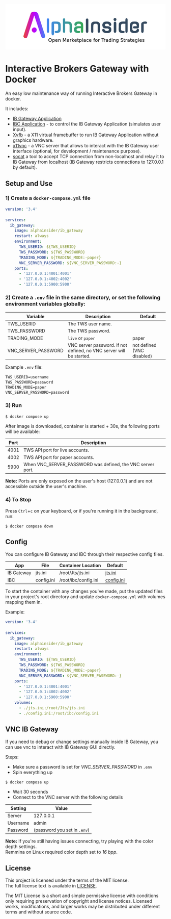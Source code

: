 <!-- PROJECT LOGO -->
<div align="center">
  <a href="https://alphainsider.com/">
    <img src="images/logo.png" alt="Logo">
  </a>
</div>

# Interactive Brokers Gateway with Docker

An easy low maintenance way of running Interactive Brokers Gateway in docker.

It includes:
- [IB Gateway Application](https://www.interactivebrokers.com/en/index.php?f=16457)
- [IBC Application](https://github.com/IbcAlpha/IBC) -
to control the IB Gateway Application (simulates user input).
- [Xvfb](https://www.x.org/releases/X11R7.6/doc/man/man1/Xvfb.1.xhtml) -
a X11 virtual framebuffer to run IB Gateway Application without graphics hardware.
- [x11vnc](https://wiki.archlinux.org/title/x11vnc) -
a VNC server that allows to interact with the IB Gateway user interface (optional, for development / maintenance purpose).
- [socat](https://linux.die.net/man/1/socat) a tool to accept TCP connection from non-localhost and relay it to IB Gateway from localhost (IB Gateway restricts connections to 127.0.0.1 by default).

## Setup and Use

### 1) Create a `docker-compose.yml` file
```yaml
version: '3.4'

services:
  ib_gateway:
    image: alphainsider/ib_gateway
    restart: always
    environment:
      TWS_USERID: ${TWS_USERID}
      TWS_PASSWORD: ${TWS_PASSWORD}
      TRADING_MODE: ${TRADING_MODE:-paper}
      VNC_SERVER_PASSWORD: ${VNC_SERVER_PASSWORD:-}
    ports:
      - '127.0.0.1:4001:4001'
      - '127.0.0.1:4002:4002'
      - '127.0.0.1:5900:5900'
```

### 2) Create a `.env` file in the same directory, or set the following environment variables globally:

| Variable            | Description                                | Default                |
| ------------------- | ------------------------------------------ | -----------------------|
| TWS_USERID          | The TWS user name.                         |                        |
| TWS_PASSWORD        | The TWS password.                          |                        |
| TRADING_MODE        | `live` or `paper`                          | paper                  |
| VNC_SERVER_PASSWORD | VNC server password. If not defined, no VNC server will be started. | not defined (VNC disabled) |

Example `.env` file:
```
TWS_USERID=username
TWS_PASSWORD=password
TRADING_MODE=paper
VNC_SERVER_PASSWORD=password
```

### 3) Run
```shell
$ docker compose up
```

After image is downloaded, container is started + 30s, the following ports will be available:

| Port | Description                                                |
| ---- | ---------------------------------------------------------- |
| 4001 | TWS API port for live accounts.                            |
| 4002 | TWS API port for paper accounts.                           |
| 5900 | When VNC_SERVER_PASSWORD was defined, the VNC server port. |

**Note:** Ports are only exposed on the user's host (127.0.0.1) and are not accessible outside the user's machine.

### 4) To Stop
Press `Ctrl`+`c` on your keyboard, or if you're running it in the background, run:
```shell
$ docker compose down
```

## Config

You can configure IB Gateway and IBC through their respective config files.

| App        | File       | Container Location   | Default                                                                                           |
|------------|------------|----------------------|---------------------------------------------------------------------------------------------------|
| IB Gateway | jts.ini    | /root/Jts/jts.ini    | [jts.ini](https://github.com/AlphaInsider/ib_gateway_docker/blob/master/config/ibgateway/jts.ini) |
| IBC        | config.ini | /root/ibc/config.ini | [config.ini](https://github.com/AlphaInsider/ib_gateway_docker/blob/master/config/ibc/config.ini) |   

To start the container with any changes you've made, put the updated files in your project's root directory and update `docker-compose.yml` with volumes mapping them in.

Example:
```yaml
version: '3.4'

services:
  ib_gateway:
    image: alphainsider/ib_gateway
    restart: always
    environment:
      TWS_USERID: ${TWS_USERID}
      TWS_PASSWORD: ${TWS_PASSWORD}
      TRADING_MODE: ${TRADING_MODE:-paper}
      VNC_SERVER_PASSWORD: ${VNC_SERVER_PASSWORD:-}
    ports:
      - '127.0.0.1:4001:4001'
      - '127.0.0.1:4002:4002'
      - '127.0.0.1:5900:5900'
    volumes:
      - ./jts.ini:/root/Jts/jts.ini
      - ./config.ini:/root/ibc/config.ini
```
## VNC IB Gateway
If you need to debug or change settings manually inside IB Gateway, you can use vnc to interact with IB Gateway GUI directly.

Steps:  
- Make sure a password is set for *VNC_SERVER_PASSWORD* in `.env`
- Spin everything up
```shell
$ docker compose up
```
- Wait 30 seconds
- Connect to the VNC server with the following details

| Setting     | Value                        |
|-------------|------------------------------|
| Server      | 127.0.0.1                    |
| Username    | admin                        |   
| Password    | (password you set in `.env`) |

**Note:** If you're still having issues connecting, try playing with the color depth settings.  
Remmina on Linux required color depth set to *16 bpp*.

## License

This project is licensed under the terms of the MIT license.  
The full license text is available in [LICENSE](https://github.com/AlphaInsider/ib_gateway_docker/blob/master/LICENSE).

The MIT License is a short and simple permissive license with conditions
only requiring preservation of copyright and license notices. Licensed works,
modifications, and larger works may be distributed under different terms 
and without source code.